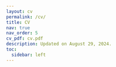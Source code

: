 ```yaml
---
layout: cv
permalink: /cv/
title: CV
nav: true
nav_order: 5
cv_pdf: cv.pdf
description: Updated on August 29, 2024.
toc:
  sidebar: left
---
```

